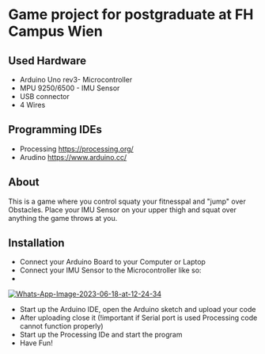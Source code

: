 # Game project for postgraduate at FH Campus Wien

## Used Hardware
- Arduino Uno rev3- Microcontroller
- MPU 9250/6500 - IMU Sensor
- USB connector
- 4 Wires

## Programming IDEs
- Processing https://processing.org/
- Arudino https://www.arduino.cc/

## About
This is a game where you control squaty your fitnesspal and "jump" over Obstacles. Place your IMU Sensor on your upper thigh and squat over anything the game throws at you.

## Installation
- Connect your Arduino Board to your Computer or Laptop
- Connect your IMU Sensor to the Microcontroller like so:
- 
<a href="https://ibb.co/y6154YS"><img src="https://i.ibb.co/y6154YS/Whats-App-Image-2023-06-18-at-12-24-34.jpg" alt="Whats-App-Image-2023-06-18-at-12-24-34" border="0"></a>
<a href=""><img src="https://microcontrollerslab.com/wp-content/uploads/2021/03/MPU9250-9-DOF-MEMS-Sensor-Module-interfacing-Arduino.jpg" alt="" border ="0"></a>
- Start up the Arduino IDE, open the Arduino sketch and upload your code
- After uploading close it (!important if Serial port is used Processing code cannot function properly)
- Start up the Processing IDe and start the program
- Have Fun!

